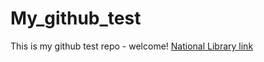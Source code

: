# My_github_test
This is my github test repo - welcome!
[National Library link](https://www.natlib.govt.nz)
